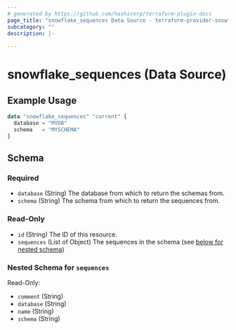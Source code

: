 ```yaml
---
# generated by https://github.com/hashicorp/terraform-plugin-docs
page_title: "snowflake_sequences Data Source - terraform-provider-snowflake"
subcategory: ""
description: |-
  
---
```


# snowflake_sequences (Data Source)



## Example Usage

```terraform
data "snowflake_sequences" "current" {
  database = "MYDB"
  schema   = "MYSCHEMA"
}
```

<!-- schema generated by tfplugindocs -->
## Schema

### Required

- `database` (String) The database from which to return the schemas from.
- `schema` (String) The schema from which to return the sequences from.

### Read-Only

- `id` (String) The ID of this resource.
- `sequences` (List of Object) The sequences in the schema (see [below for nested schema](#nestedatt--sequences))

<a id="nestedatt--sequences"></a>
### Nested Schema for `sequences`

Read-Only:

- `comment` (String)
- `database` (String)
- `name` (String)
- `schema` (String)
